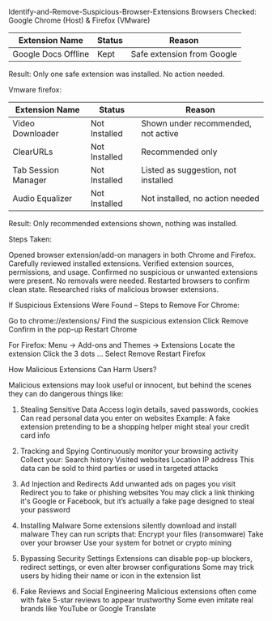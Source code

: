 Identify-and-Remove-Suspicious-Browser-Extensions
Browsers Checked: Google Chrome (Host) & Firefox (VMware)

| Extension Name      | Status | Reason                     |
| ------------------- | ------ | -------------------------- |
| Google Docs Offline | Kept   | Safe extension from Google |

Result: Only one safe extension was installed. No action needed.

Vmware firefox:

| Extension Name      | Status        | Reason                              |
| ------------------- | ------------- | ----------------------------------- |
| Video Downloader    | Not Installed | Shown under recommended, not active |
| ClearURLs           | Not Installed | Recommended only                    |
| Tab Session Manager | Not Installed | Listed as suggestion, not installed |
| Audio Equalizer     | Not Installed | Not installed, no action needed     |

Result: Only recommended extensions shown, nothing was installed.

Steps Taken:

Opened browser extension/add-on managers in both Chrome and Firefox.
Carefully reviewed installed extensions.
Verified extension sources, permissions, and usage.
Confirmed no suspicious or unwanted extensions were present.
No removals were needed.
Restarted browsers to confirm clean state.
Researched risks of malicious browser extensions.

If Suspicious Extensions Were Found – Steps to Remove
For Chrome:

Go to chrome://extensions/
Find the suspicious extension
Click Remove
Confirm in the pop-up
Restart Chrome

For Firefox:
Menu → Add-ons and Themes → Extensions
Locate the extension
Click the 3 dots ...
Select Remove
Restart Firefox

How Malicious Extensions Can Harm Users?

Malicious extensions may look useful or innocent, but behind the scenes they can do dangerous things like:
1. Stealing Sensitive Data
Access login details, saved passwords, cookies
Can read personal data you enter on websites
Example: A fake extension pretending to be a shopping helper might steal your credit card info

2. Tracking and Spying
Continuously monitor your browsing activity
Collect your:
Search history
Visited websites
Location
IP address
This data can be sold to third parties or used in targeted attacks

3. Ad Injection and Redirects
Add unwanted ads on pages you visit
Redirect you to fake or phishing websites
You may click a link thinking it's Google or Facebook, but it’s actually a fake page designed to steal your password

4. Installing Malware
Some extensions silently download and install malware
They can run scripts that:
Encrypt your files (ransomware)
Take over your browser
Use your system for botnet or crypto mining

5. Bypassing Security Settings
Extensions can disable pop-up blockers, redirect settings, or even alter browser configurations
Some may trick users by hiding their name or icon in the extension list

6. Fake Reviews and Social Engineering
Malicious extensions often come with fake 5-star reviews to appear trustworthy
Some even imitate real brands like YouTube or Google Translate



